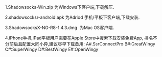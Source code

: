 1.Shadowsocks-Win.zip 为Windows下客户端,下载解压.

2.shadowsocksr-android.apk 为Adriod 手机/平板下客户端,下载安装.

3.ShadowsocksX-NG-R8-1.4.3.dmg  为Mac OS客户端.

4.iPhone手机,iPad平板用户需要在Apple Store中搜索下载安装免费App, 排名不分前后且配置大同小异,建议尽早下载备用:
A#.SsrConnectPro
B#:GreatWingy
C#:SuperWingy
D#:BestWingy
E#:OpenWingy 
